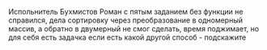 Испольнитель Бухмистов Роман
с пятым заданием без функции не справился,
дела сортировку через преобразование в одномерный массив, 
а обратно в двумерный не смог сделать, время поджимает, 
но для себя есть задачка
если есть какой другой способ - подскажите
